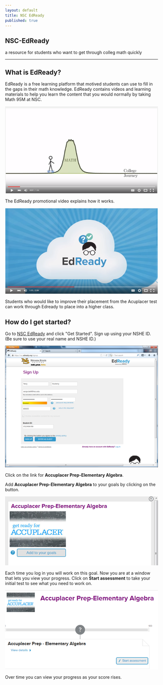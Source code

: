 ```yaml
---
layout: default
title: NSC EdReady
published: true
---
```

<section>
        <div id="title">
          <h1>NSC-EdReady</h1>
          <p>a resource for students who want to get through colleg math quickly</p>
          <hr>
        </div>

## What is EdReady?

EdReady is a free learning platform that motived students can use to fill in the gaps in their math knowledge. EdReady contains videos and learning materials to help you learn the content that you would normally by taking Math 95M at NSC. 

[![EdReady video by NSC](images/EdReadyVideo.PNG)](https://youtu.be/G4vll_wvC88)

The EdReady promotional video explains how it works.

[![EdReady Promo Video](images/EdReadyExplanationVideo.PNG)](https://youtu.be/12Ef3IdghgA)

Students who would like to improve their placement from the Acuplacer test can work through Edready to place into a higher class.

## How do I get started?

Go to [NSC EdReady](https://nsc.edready.org/home) and click "Get Started". Sign up using your NSHE ID. (Be sure to use your real name and NSHE ID.)

![Get Started](images/EdReadySignUp.PNG)

Click on the link for __Accuplacer Prep-Elementary Algebra__.

Add __Accuplacer Prep-Elementary Algebra__ to your goals by clicking on the button. 

![Add Goal](images/EdReadyAddGoal.PNG)

Each time you log in you will work on this goal. Now you are at a window that lets you view your progress. Click on __Start assessment__ to take your initial test to see what you need to work on. 

![Start Assessment](images/EdReadyStartAssessment.PNG)

Over time you can view your progress as your score rises.

</section>

